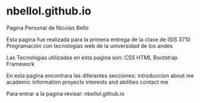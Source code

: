 # nbellol.github.io
Pagina Personal de Nicolas Bello

Esta pagina fue realizada para la primera entrega de la clase de ISIS 3710 Programación con tecnologías web de la universidad de los andes

Las Tecnologias utilizadas en esta pagina son:
  CSS
  HTML
  Bootstrap Framework 
  
En esta pagina encontrara las diferentes secciones:
  introduccion
  about me
  academic information
  proyects
  interests and abilities 
  contact me 
  
Para entrar a la pagina revisar: nbellol.github.io

